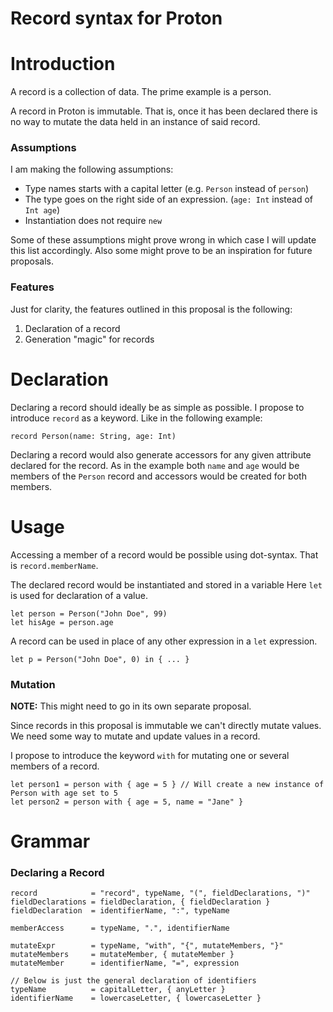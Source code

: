 # Record syntax for Proton

Introduction
============

A record is a collection of data. The prime example is a person.

A record in Proton is immutable. That is, once it has been declared
there is no way to mutate the data held in an instance of said record.

### Assumptions

I am making the following assumptions:

* Type names starts with a capital letter (e.g. `Person` instead of `person`)
* The type goes on the right side of an expression. (`age: Int` instead of `Int age`)
* Instantiation does not require `new`
 
Some of these assumptions might prove wrong in which case I will update
this list accordingly. Also some might prove to be an inspiration for
future proposals.

### Features

Just for clarity, the features outlined in this proposal is the following:

1. Declaration of a record
2. Generation "magic" for records

Declaration
===========

Declaring a record should ideally be as simple as possible.
I propose to introduce `record` as a keyword.
Like in the following example:

    record Person(name: String, age: Int)

Declaring a record would also generate accessors for any given attribute
declared for the record. 
As in the example both `name` and `age` would be members of the `Person` record
and accessors would be created for both members.

Usage
=====

Accessing a member of a record would be possible using dot-syntax.
That is `record.memberName`.

The declared record would be instantiated and stored in a variable
Here `let` is used for declaration of a value. 

    let person = Person("John Doe", 99)
    let hisAge = person.age


A record can be used in place of any other expression in a `let` expression.

    let p = Person("John Doe", 0) in { ... }



### Mutation

**NOTE:** This might need to go in its own separate proposal.

Since records in this proposal is immutable we can't directly
mutate values.
We need some way to mutate and update values in a record.

I propose to introduce the keyword `with` for mutating one or several
members of a record.

    let person1 = person with { age = 5 } // Will create a new instance of Person with age set to 5
    let person2 = person with { age = 5, name = "Jane" }

Grammar
=======

### Declaring a Record

~~~
record            = "record", typeName, "(", fieldDeclarations, ")"
fieldDeclarations = fieldDeclaration, { fieldDeclaration }
fieldDeclaration  = identifierName, ":", typeName

memberAccess      = typeName, ".", identifierName

mutateExpr        = typeName, "with", "{", mutateMembers, "}"
mutateMembers     = mutateMember, { mutateMember }
mutateMember      = identifierName, "=", expression

// Below is just the general declaration of identifiers
typeName          = capitalLetter, { anyLetter }
identifierName    = lowercaseLetter, { lowercaseLetter }
~~~
